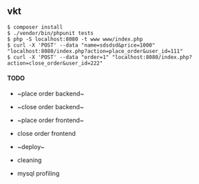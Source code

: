 vkt
---


```
$ composer install
$ ./vendor/bin/phpunit tests
$ php -S localhost:8080 -t www www/index.php
$ curl -X 'POST' --data "name=sdsdsd&price=1000" "localhost:8080/index.php?action=place_order&user_id=111"
$ curl -X 'POST' --data "order=1" "localhost:8080/index.php?action=close_order&user_id=222"

```


#### TODO

- ~place order backend~
- ~close order backend~

- ~place order frontend~
- close order frontend

- ~deploy~
- cleaning
- mysql profiling
